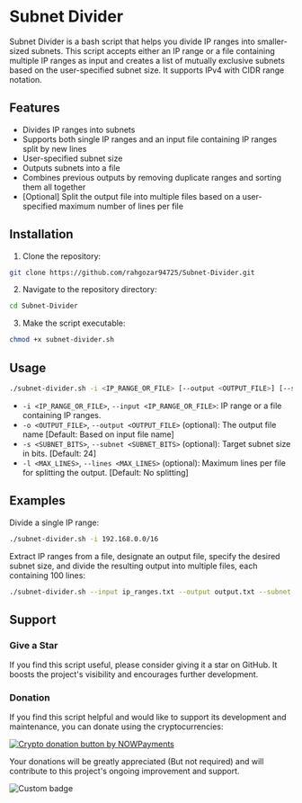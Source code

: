 # Subnet Divider

Subnet Divider is a bash script that helps you divide IP ranges into smaller-sized subnets. This script accepts either an IP range or a file containing multiple IP ranges as input and creates a list of mutually exclusive subnets based on the user-specified subnet size. It supports IPv4 with CIDR range notation.

## Features

- Divides IP ranges into subnets
- Supports both single IP ranges and an input file containing IP ranges split by new lines
- User-specified subnet size
- Outputs subnets into a file
- Combines previous outputs by removing duplicate ranges and sorting them all together
- [Optional] Split the output file into multiple files based on a user-specified maximum number of lines per file

## Installation

1. Clone the repository:

```bash
git clone https://github.com/rahgozar94725/Subnet-Divider.git
```

2. Navigate to the repository directory:

```bash
cd Subnet-Divider
```

3. Make the script executable:

```bash
chmod +x subnet-divider.sh
```

## Usage

```bash
./subnet-divider.sh -i <IP_RANGE_OR_FILE> [--output <OUTPUT_FILE>] [--subnet <SUBNET_BITS>] [--lines <MAX_LINES>]
```

- `-i <IP_RANGE_OR_FILE>`, `--input <IP_RANGE_OR_FILE>`: IP range or a file containing IP ranges.
- `-o <OUTPUT_FILE>`, `--output <OUTPUT_FILE>` (optional): The output file name [Default: Based on input file name]
- `-s <SUBNET_BITS>`, `--subnet <SUBNET_BITS>` (optional): Target subnet size in bits. [Default: 24]
- `-l <MAX_LINES>`, `--lines <MAX_LINES>` (optional): Maximum lines per file for splitting the output. [Default: No splitting]

## Examples

Divide a single IP range:

```bash
./subnet-divider.sh -i 192.168.0.0/16
```

Extract IP ranges from a file, designate an output file, specify the desired subnet size, and divide the resulting output into multiple files, each containing 100 lines:

```bash
./subnet-divider.sh --input ip_ranges.txt --output output.txt --subnet 16 --lines 100
```

## Support

### Give a Star

If you find this script useful, please consider giving it a star on GitHub. It boosts the project's visibility and encourages further development.

### Donation

If you find this script helpful and would like to support its development and maintenance, you can donate using the cryptocurrencies:

<a href="https://nowpayments.io/donation?api_key=K2CZ4C9-PJ8MDMZ-NR36PRM-JCTVGCQ&source=lk_donation&medium=referral" target="DOGE">
<img src="https://nowpayments.io/images/embeds/donation-button-black.svg" alt="Crypto donation button by NOWPayments">
</a>

Your donations will be greatly appreciated (But not required) and will contribute to this project's ongoing improvement and support.

![Custom badge](https://img.shields.io/endpoint?style=social&url=https%3A%2F%2Fhits.dwyl.com%2F9f28b8b5-e9b2-384b-a376-663df3357d92%2Ff1ed8149-2299-335c-bd30-7754f87bed7b.json)
